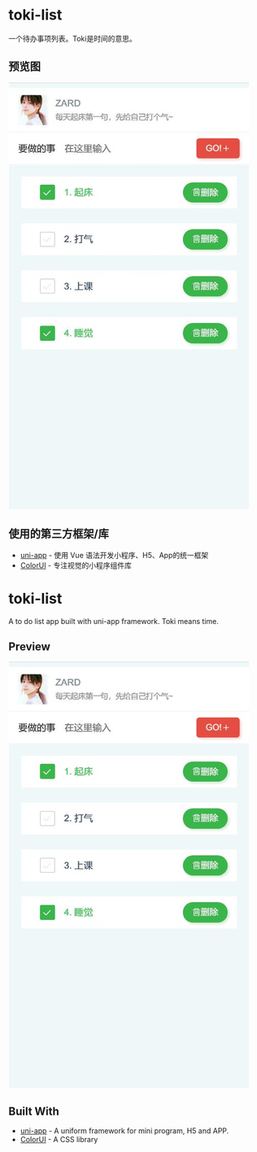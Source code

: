 # toki-list

一个待办事项列表。Toki是时间的意思。

## 预览图

![image](https://github.com/laoyeche1998/toki-list/blob/master/images/1.jpg)

## 使用的第三方框架/库

* [uni-app](https://github.com/dcloudio/uni-app) - 使用 Vue 语法开发小程序、H5、App的统一框架
* [ColorUI](https://github.com/weilanwl/ColorUI) - 专注视觉的小程序组件库

# toki-list

A to do list app built with uni-app framework. Toki means time.

## Preview

![image](https://github.com/laoyeche1998/toki-list/blob/master/images/1.jpg)

## Built With

* [uni-app](https://github.com/dcloudio/uni-app) - A uniform framework for mini program, H5 and APP.
* [ColorUI](https://github.com/weilanwl/ColorUI) - A CSS library
